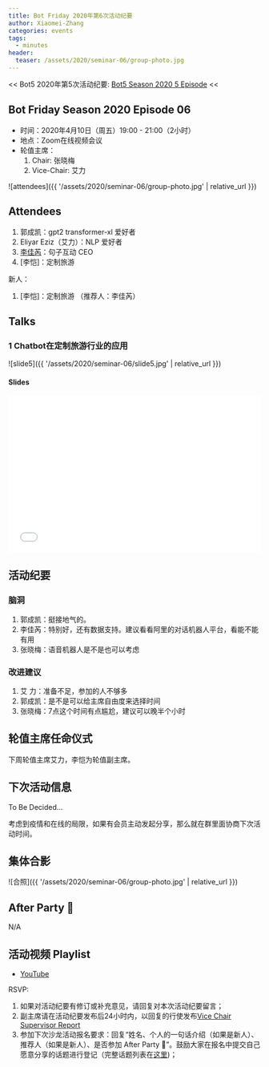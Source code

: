 ```yaml
---
title: Bot Friday 2020年第6次活动纪要
author: Xiaomei-Zhang
categories: events
tags:
  - minutes
header:
  teaser: /assets/2020/seminar-06/group-photo.jpg
---
```


<< Bot5 2020年第5次活动纪要: [Bot5 Season 2020 5 Episode](https://bot5.ml/events/seminar-minutes-2020-05) <<

## Bot Friday Season 2020 Episode 06

- 时间：2020年4月10日（周五）19:00 - 21:00（2小时）
- 地点：Zoom在线视频会议
- 轮值主席：
    1. Chair: 张晓梅
    1. Vice-Chair: 艾力

![attendees]({{ '/assets/2020/seminar-06/group-photo.jpg' | relative_url }})

## Attendees

1. 郭成凯：gpt2 transformer-xl 爱好者
1. Eliyar Eziz（艾力）：NLP 爱好者
1. [李佳芮](/people/lijiarui/)：句子互动 CEO
1. [李恺]：定制旅游

新人：

1. [李恺]：定制旅游
（推荐人：李佳芮）

## Talks

### 1 Chatbot在定制旅游行业的应用

![slide5]({{ '/assets/2020/seminar-06/slide5.jpg' | relative_url }})

#### Slides

<div class="video-container" style="
    position: relative;
    padding-bottom:56.25%;
    padding-top:30px;
    height:0;
    overflow:hidden;
">
  <iframe
    src='{{ '/assets/js/viewer-js/#/assets/2020/seminar-06/talk-likai.pdf' | relative_url }}'
    width='560'
    height='315'
    allowfullscreen
    webkitallowfullscreen
    frameborder="0"
    style="
      position: absolute;
      top:0;
      left:0;
      width:100%;
      height:100%;
    "
  ></iframe>
</div>

## 活动纪要

### 脑洞

1. 郭成凯：挺接地气的。
1. 李佳芮：特别好，还有数据支持。建议看看阿里的对话机器人平台，看能不能有用
1. 张晓梅：语音机器人是不是也可以考虑

### 改进建议

1. 艾  力：准备不足，参加的人不够多
1. 郭成凯：是不是可以给主席自由度来选择时间
1. 张晓梅：7点这个时间有点尴尬，建议可以晚半个小时

## 轮值主席任命仪式

下周轮值主席艾力，李恺为轮值副主席。

## 下次活动信息

To Be Decided...

考虑到疫情和在线的局限，如果有会员主动发起分享，那么就在群里面协商下次活动时间。

## 集体合影

![合照]({{ '/assets/2020/seminar-06/group-photo.jpg' | relative_url }})

## After Party 🍻

N/A

## 活动视频 Playlist

- [YouTube](https://www.youtube.com/playlist?list=PL8hd9KDTdarDJdNcARh5nInSkurE2wDXu)

RSVP:

1. 如果对活动纪要有修订或补充意见，请回复对本次活动纪要留言；
1. 副主席请在活动纪要发布后24小时内，以回复的行使发布[Vice Chair Supervisor Report](/manuals/chair/#vice-chair-supervisor-report)
1. 参加下次沙龙活动报名要求：回复“姓名、个人的一句话介绍（如果是新人）、推荐人（如果是新人）、是否参加 After Party 🍻”。鼓励大家在报名中提交自己愿意分享的话题进行登记（完整话题列表在[这里](https://www.bot5.ml/talks/))；
